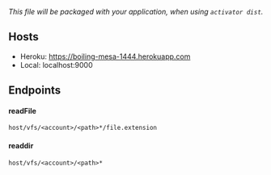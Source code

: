*This file will be packaged with your application, when using `activator dist`.*

## Hosts
* Heroku: https://boiling-mesa-1444.herokuapp.com
* Local: localhost:9000

## Endpoints
#### readFile
`
host/vfs/<account>/<path>*/file.extension
`

#### readdir
`
host/vfs/<account>/<path>*
`
